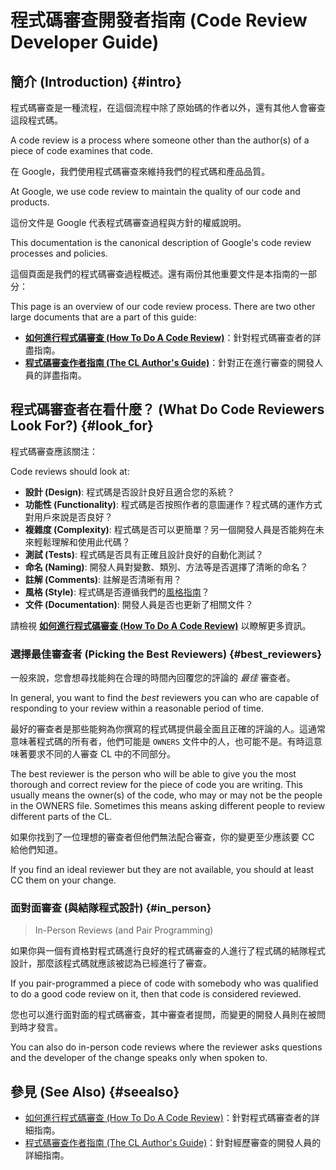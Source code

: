 # 程式碼審查開發者指南 (Code Review Developer Guide)

## 簡介 (Introduction) {#intro}

程式碼審查是一種流程，在這個流程中除了原始碼的作者以外，還有其他人會審查這段程式碼。

A code review is a process where someone other than the author(s) of a piece of code examines that code.

在 Google，我們使用程式碼審查來維持我們的程式碼和產品品質。

At Google, we use code review to maintain the quality of our code and products.

這份文件是 Google 代表程式碼審查過程與方針的權威說明。

This documentation is the canonical description of Google's code review processes and policies.

這個頁面是我們的程式碼審查過程概述。還有兩份其他重要文件是本指南的一部分：

This page is an overview of our code review process. There are two other large documents that are a part of this guide:

-   **[如何進行程式碼審查 (How To Do A Code Review)](reviewer/index.md)**：針對程式碼審查者的詳盡指南。
-   **[程式碼審查作者指南 (The CL Author's Guide)](developer/index.md)**：針對正在進行審查的開發人員的詳盡指南。

## 程式碼審查者在看什麼？ (What Do Code Reviewers Look For?) {#look_for}

程式碼審查應該關注：

Code reviews should look at:

- **設計 (Design)**: 程式碼是否設計良好且適合您的系統？
- **功能性 (Functionality)**: 程式碼是否按照作者的意圖運作？程式碼的運作方式對用戶來說是否良好？
- **複雜度 (Complexity)**: 程式碼是否可以更簡單？另一個開發人員是否能夠在未來輕鬆理解和使用此代碼？
- **測試 (Tests)**: 程式碼是否具有正確且設計良好的自動化測試？
- **命名 (Naming)**: 開發人員對變數、類別、方法等是否選擇了清晰的命名？
- **註解 (Comments)**: 註解是否清晰有用？
- **風格 (Style)**: 程式碼是否遵循我們的[風格指南](http://google.github.io/styleguide/)？
- **文件 (Documentation)**: 開發人員是否也更新了相關文件？

請檢視 **[如何進行程式碼審查 (How To Do A Code Review)](reviewer/index.md)** 以瞭解更多資訊。

### 選擇最佳審查者 (Picking the Best Reviewers) {#best_reviewers}

一般來說，您會想尋找能夠在合理的時間內回覆您的評論的 *最佳* 審查者。

In general, you want to find the *best* reviewers you can who are capable of responding to your review within a reasonable period of time.

最好的審查者是那些能夠為你撰寫的程式碼提供最全面且正確的評論的人。這通常意味著程式碼的所有者，他們可能是 `OWNERS` 文件中的人，也可能不是。有時這意味著要求不同的人審查 CL 中的不同部分。

The best reviewer is the person who will be able to give you the most thorough and correct review for the piece of code you are writing. This usually means the owner(s) of the code, who may or may not be the people in the OWNERS file. Sometimes this means asking different people to review different parts of the CL.

如果你找到了一位理想的審查者但他們無法配合審查，你的變更至少應該要 CC 給他們知道。

If you find an ideal reviewer but they are not available, you should at least CC them on your change.

### 面對面審查 (與結隊程式設計) {#in_person}
> In-Person Reviews (and Pair Programming)

如果你與一個有資格對程式碼進行良好的程式碼審查的人進行了程式碼的結隊程式設計，那麼該程式碼就應該被認為已經進行了審查。

If you pair-programmed a piece of code with somebody who was qualified to do a good code review on it, then that code is considered reviewed.

您也可以進行面對面的程式碼審查，其中審查者提問，而變更的開發人員則在被問到時才發言。

You can also do in-person code reviews where the reviewer asks questions and the developer of the change speaks only when spoken to.

## 參見 (See Also) {#seealso}

- [如何進行程式碼審查 (How To Do A Code Review)](reviewer/index.md)：針對程式碼審查者的詳細指南。
- [程式碼審查作者指南 (The CL Author's Guide)](developer/index.md)：針對經歷審查的開發人員的詳細指南。
